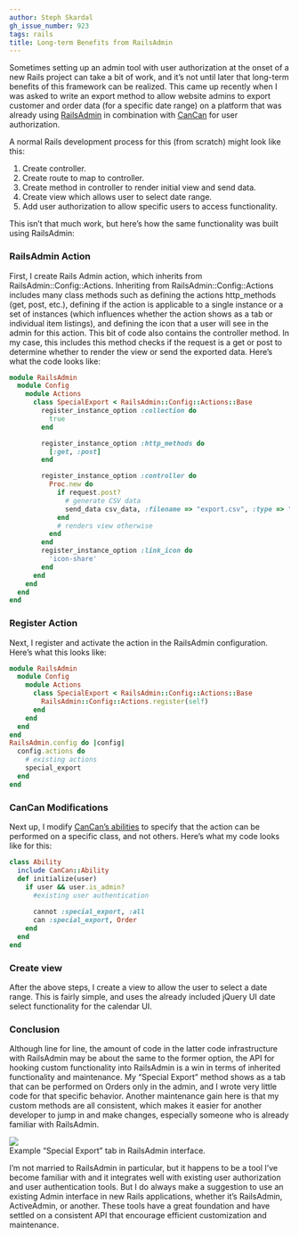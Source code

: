 ```yaml
---
author: Steph Skardal
gh_issue_number: 923
tags: rails
title: Long-term Benefits from RailsAdmin
---
```


Sometimes setting up an admin tool with user authorization at the onset of a new Rails project can take a bit of work, and it’s not until later that long-term benefits of this framework can be realized. This came up recently when I was asked to write an export method to allow website admins to export customer and order data (for a specific date range) on a platform that was already using [RailsAdmin](https://github.com/sferik/rails_admin) in combination with [CanCan](https://github.com/ryanb/cancan) for user authorization.

A normal Rails development process for this (from scratch) might look like this:

1. Create controller.
2. Create route to map to controller. 
3. Create method in controller to render initial view and send data.
4. Create view which allows user to select date range.
5. Add user authorization to allow specific users to access functionality.

This isn’t that much work, but here’s how the same functionality was built using RailsAdmin:

### RailsAdmin Action

First, I create Rails Admin action, which inherits from RailsAdmin::Config::Actions. Inheriting from RailsAdmin::Config::Actions includes many class methods such as defining the actions http_methods (get, post, etc.), defining if the action is applicable to a single instance or a set of instances (which influences whether the action shows as a tab or individual item listings), and defining the icon that a user will see in the admin for this action. This bit of code also contains the controller method. In my case, this includes this method checks if the request is a get or post to determine whether to render the view or send the exported data. Here’s what the code looks like:

```ruby
module RailsAdmin
  module Config
    module Actions
      class SpecialExport < RailsAdmin::Config::Actions::Base
        register_instance_option :collection do
          true
        end

        register_instance_option :http_methods do
          [:get, :post]
        end

        register_instance_option :controller do
          Proc.new do
            if request.post?
              # generate CSV data
              send_data csv_data, :filename => "export.csv", :type => "application/csv"
            end
            # renders view otherwise
          end
        end
        register_instance_option :link_icon do
          'icon-share'
        end
      end
    end
  end
end
```

### Register Action

Next, I register and activate the action in the RailsAdmin configuration. Here’s what this looks like:

```ruby
module RailsAdmin
  module Config
    module Actions
      class SpecialExport < RailsAdmin::Config::Actions::Base
        RailsAdmin::Config::Actions.register(self)
      end
    end
  end
end
RailsAdmin.config do |config|
  config.actions do
    # existing actions
    special_export
  end
end
```

### CanCan Modifications

Next up, I modify [CanCan’s abilities](https://github.com/ryanb/cancan#1-define-abilities) to specify that the action can be performed on a specific class, and not others. Here’s what my code looks like for this:

```ruby
class Ability
  include CanCan::Ability
  def initialize(user)
    if user && user.is_admin?
      #existing user authentication
      
      cannot :special_export, :all
      can :special_export, Order
    end
  end
end
```

### Create view

After the above steps, I create a view to allow the user to select a date range. This is fairly simple, and uses the already included jQuery UI date select functionality for the calendar UI.

### Conclusion

Although line for line, the amount of code in the latter code infrastructure with RailsAdmin may be about the same to the former option, the API for hooking custom functionality into RailsAdmin is a win in terms of inherited functionality and maintenance. My “Special Export” method shows as a tab that can be performed on Orders only in the admin, and I wrote very little code for that specific behavior. Another maintenance gain here is that my custom methods are all consistent, which makes it easier for another developer to jump in and make changes, especially someone who is already familiar with RailsAdmin.

<img border="0" src="/blog/2014/02/07/long-term-benefits-from-railsadmin/image-0.png"/><br />
Example “Special Export” tab in RailsAdmin interface.

I’m not married to RailsAdmin in particular, but it happens to be a tool I’ve become familiar with and it integrates well with existing user authorization and user authentication tools. But I do always make a suggestion to use an existing Admin interface in new Rails applications, whether it’s RailsAdmin, ActiveAdmin, or another. These tools have a great foundation and have settled on a consistent API that encourage efficient customization and maintenance.

